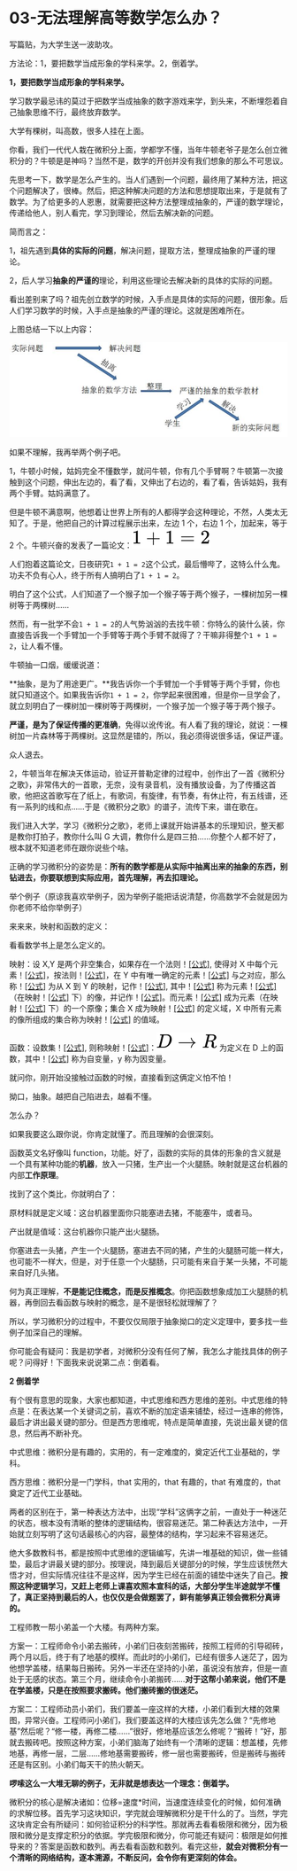 # 03-无法理解高等数学怎么办？

写篇贴，为大学生送一波助攻。

方法论：1，要把数学当成形象的学科来学。2，倒着学。

**1，要把数学当成形象的学科来学。**

学习数学最忌讳的莫过于把数学当成抽象的数字游戏来学，到头来，不断埋怨着自己抽象思维不行，最终放弃数学。

大学有棵树，叫高数，很多人挂在上面。

你看，我们一代代人栽在微积分上面，学都学不懂，当年牛顿老爷子是怎么创立微积分的？牛顿是是神吗？当然不是，数学的开创并没有我们想象的那么不可思议。

先思考一下，数学是怎么产生的。当人们遇到一个问题，最终用了某种方法，把这个问题解决了，很棒。然后，把这种解决问题的方法和思想提取出来，于是就有了数学。为了给更多的人恩惠，就需要把这种方法整理成抽象的，严谨的数学理论，传递给他人，别人看完，学习到理论，然后去解决新的问题。

简而言之：

1，祖先遇到**具体的实际的问题**，解决问题，提取方法，整理成抽象的严谨的理论。

2，后人学习**抽象的严谨的**理论，利用这些理论去解决新的具体的实际的问题。

看出差别来了吗？祖先创立数学的时候，入手点是具体的实际的问题，很形象。后人们学习数学的时候，入手点是抽象的严谨的理论。这就是困难所在。

上图总结一下以上内容：

![img](assets/img/v2-69a46efb5211a674031807aa1d6eded0_720w.jpg)

如果不理解，我再举两个例子吧。

1，牛顿小时候，姑妈完全不懂数学，就问牛顿，你有几个手臂啊？牛顿第一次接触到这个问题，伸出左边的，看了看，又伸出了右边的，看了看，告诉姑妈，我有两个手臂。姑妈满意了。

但是牛顿不满意啊，他想着让世界上所有的人都得学会这种理论，不然，人类太无知了。于是，他把自己的计算过程展示出来，左边 1 个，右边 1 个，加起来，等于 2 个。牛顿兴奋的发表了一篇论文：![公式](assets/img/equation-1589776818843.svg)

人们抱着这篇论文，日夜研究`1 + 1 = 2`这个公式，最后懵哔了，这特么什么鬼。功夫不负有心人，终于所有人搞明白了`1 + 1 = 2`。

明白了这个公式，人们知道了一个猴子加一个猴子等于两个猴子，一棵树加另一棵树等于两棵树……

然而，有一批学不会`1 + 1 = 2`的人气势汹汹的去找牛顿：你特么的装什么装，你直接告诉我一个手臂加一个手臂等于两个手臂不就得了？干嘛非得整个`1 + 1 = 2`，让人看不懂。

牛顿抽一口烟，缓缓说道：

**抽象，是为了用途更广。**我告诉你一个手臂加一个手臂等于两个手臂，你也就只知道这个。如果我告诉你`1 + 1 = 2`，你学起来很困难，但是你一旦学会了，就立刻明白了一棵树加一棵树等于两棵树，一个猴子加一个猴子等于两个猴子。

**严谨，是为了保证传播的更准确**，免得以讹传讹。有人看了我的理论，就说：一棵树加一片森林等于两棵树。这显然是错的，所以，我必须得说很多话，保证严谨。

众人退去。

2，牛顿当年在解决天体运动，验证开普勒定律的过程中，创作出了一首《微积分之歌》，非常伟大的一首歌，无奈，没有录音机，没有播放设备，为了传播这首歌，他把这首歌写在了纸上，有歌词，有旋律，有节奏，有休止符，有五线谱，还有一系列的线和点……于是《微积分之歌》的谱子，流传下来，谱在歌在。

我们进入大学，学习《微积分之歌》，老师上课就开始讲基本的乐理知识，整天都是教你打拍子，教你什么叫 G 大调，教你什么是四三拍……你整个人都不好了，根本就不知道老师在跟你说些个啥。

正确的学习微积分的姿势是：**所有的数学都是从实际中抽离出来的抽象的东西，别钻进去，你要联想到实际应用，首先理解，再去扣理论。**

举个例子（原谅我喜欢举例子，因为举例子能把话说清楚，你高数学不会就是因为你老师不给你举例子）

来来来，映射和函数的定义：

看看数学书上是怎么定义的。

映射：设 X,Y 是两个非空集合，如果存在一个法则！[[公式]](assets/img/equation-1589777004678.svg), 使得对 X 中每个元素！[[公式]](assets/img/equation-1589777004688.svg)，按法则！[[公式]](https://www.zhihu.com/equation?tex=f)，在 Y 中有唯一确定的元素！[[公式]](assets/img/equation-1589777004786.svg) 与之对应，那么称！[[公式]](https://www.zhihu.com/equation?tex=f) 为从 X 到 Y 的映射，记作！[[公式]](assets/img/equation-1589777004791.svg), 其中！[[公式]](https://www.zhihu.com/equation?tex=y) 称为元素！[[公式]](https://www.zhihu.com/equation?tex=x)（在映射！[[公式]](https://www.zhihu.com/equation?tex=f) 下）的像，并记作！[[公式]](assets/img/equation-1589777004799.svg)。而元素！[[公式]](https://www.zhihu.com/equation?tex=x) 成为元素（在映射！[[公式]](https://www.zhihu.com/equation?tex=f) 下）的一个原像；集合 X 成为映射！[[公式]](https://www.zhihu.com/equation?tex=f) 的定义域，X 中所有元素的像所组成的集合称为映射！[[公式]](https://www.zhihu.com/equation?tex=f) 的值域。

函数：设数集！[[公式]](assets/img/equation-1589776591306.svg), 则称映射！[[公式]](https://www.zhihu.com/equation?tex=f)：![[公式]](assets/img/equation-1589776591377.svg) 为定义在 D 上的函数，其中！[[公式]](https://www.zhihu.com/equation?tex=x) 称为自变量，y 称为因变量。

就问你，刚开始没接触过函数的时候，直接看到这俩定义怕不怕！

拗口，抽象。越把自己陷进去，越看不懂。

怎么办？

如果我要这么跟你说，你肯定就懂了。而且理解的会很深刻。

函数英文名好像叫 function，功能。好了，函数的实际的具体的形象的含义就是一个具有某种功能的**机器**，放入一只猪，生产出一个火腿肠。映射就是这台机器的内部**工作原理**。

找到了这个类比，你就明白了：

原材料就是定义域：这台机器里面你只能塞进去猪，不能塞牛，或者马。

产出就是值域：这台机器你只能产出火腿肠。

你塞进去一头猪，产生一个火腿肠，塞进去不同的猪，产生的火腿肠可能一样大，也可能不一样大，但是，对于任意一个火腿肠，只可能有来自于某一头猪，不可能来自好几头猪。

何为真正理解，**不是能记住概念，而是反推概念**。你把函数想象成加工火腿肠的机器，再倒回去看函数与映射的概念，是不是很轻松就理解了？

所以，学习微积分的过程中，不要仅仅局限于抽象拗口的定义定理中，要多找一些例子加深自己的理解。

你可能会有疑问：我是初学者，对微积分没有任何了解，我怎么才能找具体的例子呢？问得好！下面我来说说第二点：倒着看。

**2 倒着学**

有个很有意思的现象，大家也都知道，中式思维和西方思维的差别。中式思维的特点是：在表达某一个关键词之前，喜欢不断的加定语来铺垫，经过一连串的修饰，最后才讲出最关键的部分。但是西方思维呢，特点是简单直接，先说出最关键的信息，然后再不断补充。

中式思维：微积分是有趣的，实用的，有一定难度的，奠定近代工业基础的，学科。

西方思维：微积分是一门学科，that 实用的，that 有趣的，that 有难度的，that 奠定了近代工业基础。

两者的区别在于，第一种表达方法中，出现“学科”这俩字之前，一直处于一种迷茫的状态，根本没有清晰的整体的逻辑结构，很容易迷茫。第二种表达方法中，一开始就立刻写明了这句话最核心的内容，最整体的结构，学习起来不容易迷茫。

绝大多数教科书，都是按照中式思维的逻辑编写，先讲一堆基础的知识，做一些铺垫，最后才讲最关键的部分。按理说，降到最后关键部分的时候，学生应该恍然大悟才对，但实际情况往往不是这样，因为学生已经在前面的铺垫中迷失了自己。**按照这种逻辑学习，又赶上老师上课喜欢照本宣科的话，大部分学生半途就学不懂了，真正坚持到最后的人，也仅仅是会做题罢了，鲜有能够真正领会微积分真谛的。**

工程师教一帮小弟盖一个大楼。有两种方案。

方案一：工程师命令小弟去搬砖，小弟们日夜刻苦搬砖，按照工程师的引导砌砖，两个月以后，终于有了地基的模样。而此时的小弟们，已经有很多人迷茫了，因为他想学盖楼，结果每日搬砖。另外一半还在坚持的小弟，虽说没有放弃，但是一直处于无感的状态。第三个月，继续命令小弟搬砖……**对于这帮小弟来说，他们不是在学盖楼，只是在按照要求搬砖。他们搬砖搬的很迷茫。**

方案二：工程师动员小弟们，我们要盖一座这样的大楼，小弟们看到大楼的效果图，异常兴奋。工程师问小弟们，我们要盖这样的大楼应该先怎么做？“先修地基”然后呢？“修一楼，再修二楼……”很好，修地基应该怎么修呢？“搬砖！”好，那就去搬砖吧。按照这种方案，小弟们脑海了始终有一个清晰的逻辑：想盖楼，先修地基，再修一层，二层……修地基需要搬砖，修一层也需要搬砖，但是搬砖与搬砖还是有区别。小弟们每天干的热火朝天。

**啰嗦这么一大堆无聊的例子，无非就是想表达一个理念：倒着学。**

微积分的核心是解决诸如：位移=速度*时间，当速度连续变化的时候，如何准确的求解位移。首先学习这块知识，学完就会理解微积分是干什么的了。当然，学完这块肯定会有所疑问：如何验证积分的科学性。那就再去看看极限和微分，因为极限和微分是支撑定积分的依据。学完极限和微分，你可能还有疑问：极限是如何推导来的？答案是函数和数列。再去看看函数和数列。看完这些，**就会对微积分有一个清晰的网络结构，逐本溯源，不断反问，会令你有更深刻的体会。**